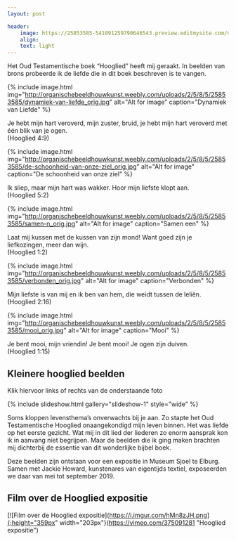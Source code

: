 ```yaml
---
layout: post

header:
    image: https://25853585-541091259790646543.preview.editmysite.com/uploads/2/5/8/5/25853585/verbonden_orig.jpg
    align:
    text: light
---
```

Het Oud Testamentische boek “Hooglied” heeft mij geraakt. In beelden van brons probeerde ik de liefde die in dit boek beschreven is te vangen.  

{% include image.html img="http://organischebeeldhouwkunst.weebly.com/uploads/2/5/8/5/25853585/dynamiek-van-liefde_orig.jpg" alt="Alt for image" caption="Dynamiek van Liefde" %}

Je hebt mijn hart veroverd, mijn zuster, bruid,
je hebt mijn hart veroverd met één blik van je ogen.   
(Hooglied 4:9)

{% include image.html img="http://organischebeeldhouwkunst.weebly.com/uploads/2/5/8/5/25853585/de-schoonheid-van-onze-ziel_orig.jpg" alt="Alt for image" caption="De schoonheid van onze ziel" %}

Ik sliep, maar mijn hart was wakker.
Hoor mijn liefste klopt aan.   
(Hooglied 5:2)

{% include image.html img="http://organischebeeldhouwkunst.weebly.com/uploads/2/5/8/5/25853585/samen-n_orig.jpg" alt="Alt for image" caption="Samen een" %}

Laat mij kussen met de kussen van zijn mond!
Want goed zijn je liefkozingen, meer dan wijn.   
(Hooglied 1:2)

{% include image.html img="http://organischebeeldhouwkunst.weebly.com/uploads/2/5/8/5/25853585/verbonden_orig.jpg" alt="Alt for image" caption="Verbonden" %}

Mijn liefste is van mij en ik ben van hem,
die weidt tussen de leliën.   
(Hooglied 2:16)

{% include image.html img="http://organischebeeldhouwkunst.weebly.com/uploads/2/5/8/5/25853585/mooi_orig.jpg" alt="Alt for image" caption="Mooi" %}

Je bent mooi, mijn vriendin!
Je bent mooi! Je ogen zijn duiven.   
(Hooglied 1:15)



## Kleinere hooglied beelden
Klik hiervoor links of rechts van de onderstaande foto

{% include slideshow.html gallery="slideshow-1" style="wide" %}

Soms kloppen levensthema’s onverwachts bij je aan. Zo stapte het Oud Testamentische Hooglied onaangekondigd mijn leven binnen.  Het was liefde op het eerste gezicht. Wat mij in dit lied der liederen zo enorm aansprak kon ik in aanvang niet begrijpen. Maar de beelden die ik ging maken brachten mij dichterbij de essentie van dit wonderlijke bijbel boek.

Deze beelden zijn ontstaan voor een expositie in Museum Sjoel te Elburg. Samen met Jackie Howard, kunstenares van eigentijds textiel, exposeerden we daar van mei tot september 2019.


## Film over de Hooglied expositie

[![Film over de Hooglied expositie](https://i.imgur.com/hMn8zJH.png]{:height="359px" width="203px"}(https://vimeo.com/375091281 "Hooglied expositie")
